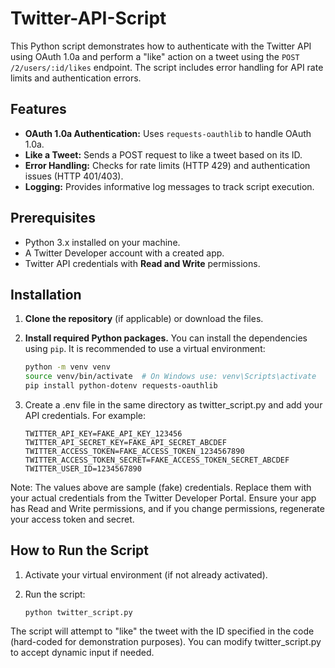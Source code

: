 # Twitter-API-Script

This Python script demonstrates how to authenticate with the Twitter API using OAuth 1.0a and perform a "like" action on a tweet using the `POST /2/users/:id/likes` endpoint. The script includes error handling for API rate limits and authentication errors.

## Features

- **OAuth 1.0a Authentication:** Uses `requests-oauthlib` to handle OAuth 1.0a.
- **Like a Tweet:** Sends a POST request to like a tweet based on its ID.
- **Error Handling:** Checks for rate limits (HTTP 429) and authentication issues (HTTP 401/403).
- **Logging:** Provides informative log messages to track script execution.

## Prerequisites

- Python 3.x installed on your machine.
- A Twitter Developer account with a created app.
- Twitter API credentials with **Read and Write** permissions.

## Installation

1. **Clone the repository** (if applicable) or download the files.

2. **Install required Python packages.** You can install the dependencies using `pip`. It is recommended to use a virtual environment:
   ```bash
   python -m venv venv
   source venv/bin/activate  # On Windows use: venv\Scripts\activate
   pip install python-dotenv requests-oauthlib

3. Create a .env file in the same directory as twitter_script.py and add your API credentials. For example:
   ```
   TWITTER_API_KEY=FAKE_API_KEY_123456
   TWITTER_API_SECRET_KEY=FAKE_API_SECRET_ABCDEF
   TWITTER_ACCESS_TOKEN=FAKE_ACCESS_TOKEN_1234567890
   TWITTER_ACCESS_TOKEN_SECRET=FAKE_ACCESS_TOKEN_SECRET_ABCDEF
   TWITTER_USER_ID=1234567890
Note: The values above are sample (fake) credentials. Replace them with your actual credentials from the Twitter Developer Portal. Ensure your app has Read and Write permissions, and if you change permissions, regenerate your access token and secret.

## How to Run the Script

1. Activate your virtual environment (if not already activated).

2. Run the script:
   ```
   python twitter_script.py
The script will attempt to "like" the tweet with the ID specified in the code (hard-coded for demonstration purposes). You can modify twitter_script.py to accept dynamic input if needed.
